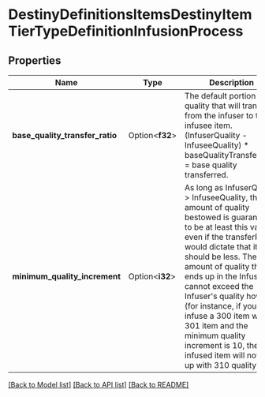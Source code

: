 # DestinyDefinitionsItemsDestinyItemTierTypeDefinitionInfusionProcess

## Properties

Name | Type | Description | Notes
------------ | ------------- | ------------- | -------------
**base_quality_transfer_ratio** | Option<**f32**> | The default portion of quality that will transfer from the infuser to the infusee item. (InfuserQuality - InfuseeQuality) * baseQualityTransferRatio = base quality transferred. | [optional]
**minimum_quality_increment** | Option<**i32**> | As long as InfuserQuality > InfuseeQuality, the amount of quality bestowed is guaranteed to be at least this value, even if the transferRatio would dictate that it should be less. The total amount of quality that ends up in the Infusee cannot exceed the Infuser's quality however (for instance, if you infuse a 300 item with a 301 item and the minimum quality increment is 10, the infused item will not end up with 310 quality) | [optional]

[[Back to Model list]](../README.md#documentation-for-models) [[Back to API list]](../README.md#documentation-for-api-endpoints) [[Back to README]](../README.md)


